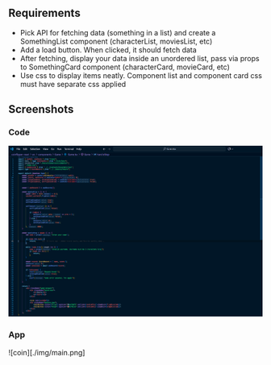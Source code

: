 ## Requirements
- Pick API for fetching data (something in a list) and create a SomethingList component (characterList, moviesList, etc)  
- Add a load button. When clicked, it should fetch data  
- After fetching, display your data inside an unordered list, pass via props to SomethingCard component (characterCard, movieCard, etc)  
- Use css to display items neatly. Component list and component card css must have separate css applied  

## Screenshots
### Code
![code](./img/code.png)

### App
![coin][./img/main.png]